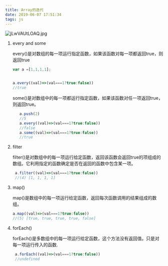 ```yaml
---
title: Array的迭代
date: 2019-06-07 17:51:34
tags: js
---
```

![jLwVAUtLOAQ.jpg](//i.loli.net/2019/06/09/5cfcdadd3d53b54766.jpg)
1. every and some 

    every()是对数组的每一项运行指定函数，如果该函数对每一项都返回true，则返回true
    
    ```javascript
    var a =[1,1,1,1];
    
    
    a.every((val)=>(val===1?true:false))
    //true
    ```    
    
    some()是对数组中的每一项都运行指定函数，如果该函数对任一项返回true，则返回true。
    
    ```javascript
       a.push(2)
       //5
       a.every((val)=>(val===1?true:false))
       //false
       a.some((val)=>(val===1?true:false))
       //true
    ```

2. filter
    
    filter()是对数组中的每一项运行给定函数，返回该函数会返回true的项组成的数组。它利用指定的函数确定是否在返回的函数中包含某一项。
    
    ```javascript
     a.filter((val)=>(val===1?true:false))
     //(4) [1, 1, 1, 1]
    ```
3. map()

    map()是数组中的每一项运行给定函数，返回每次函数调用的结果组成的数组。
    
    ```javascript
    a.map((val)=>(val===1?true:false))
    //(5) [true, true, true, true, false]
    ```
    
4. forEach()
    
    forEach()是多数组中的每一项运行给定函数，这个方法没有返回值。只是对每一项运行传入的函数.
    
    ```javascript
     a.forEach((val)=>(val===1?true:false))
     //undefined
    ```